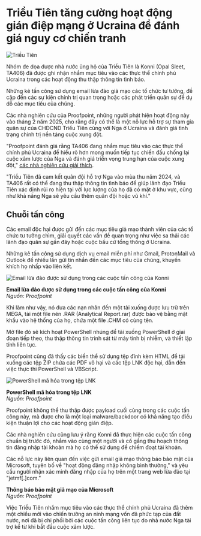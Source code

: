# Triều Tiên tăng cường hoạt động gián điệp mạng ở Ucraina để đánh giá nguy cơ chiến tranh

![Triều Tiên](https://www.bleepstatic.com/content/hl-images/2023/11/10/North_Korean_hackers_headpic.jpg)

Nhóm đe dọa được nhà nước ủng hộ của Triều Tiên là Konni (Opal Sleet, TA406) đã được ghi nhận nhắm mục tiêu vào các thực thể chính phủ Ucraina trong các hoạt động thu thập thông tin tình báo.

Những kẻ tấn công sử dụng email lừa đảo giả mạo các tổ chức tư tưởng, đề cập đến các sự kiện chính trị quan trọng hoặc các phát triển quân sự để dụ dỗ các mục tiêu của chúng.

Các nhà nghiên cứu của Proofpoint, những người phát hiện hoạt động này vào tháng 2 năm 2025, cho rằng đây có thể là một nỗ lực hỗ trợ sự tham gia quân sự của CHDCND Triều Tiên cùng với Nga ở Ucraina và đánh giá tình trạng chính trị nền tảng cuộc xung đột.

"Proofpoint đánh giá rằng TA406 đang nhắm mục tiêu vào các thực thể chính phủ Ucraina để hiểu rõ hơn mong muốn tiếp tục chiến đấu chống lại cuộc xâm lược của Nga và đánh giá triển vọng trung hạn của cuộc xung đột," [các nhà nghiên cứu giải thích](https://www.proofpoint.com/us/blog/threat-insight/ta406-pivots-front).

"Triều Tiên đã cam kết quân đội hỗ trợ Nga vào mùa thu năm 2024, và TA406 rất có thể đang thu thập thông tin tình báo để giúp lãnh đạo Triều Tiên xác định rủi ro hiện tại với lực lượng của họ đã có mặt ở khu vực, cũng như khả năng Nga sẽ yêu cầu thêm quân đội hoặc vũ khí."

## Chuỗi tấn công

Các email độc hại được gửi đến các mục tiêu giả mạo thành viên của các tổ chức tư tưởng chìm, giải quyết các vấn đề quan trọng như việc sa thải các lãnh đạo quân sự gần đây hoặc cuộc bầu cử tổng thống ở Ucraina.

Những kẻ tấn công sử dụng dịch vụ email miễn phí như Gmail, ProtonMail và Outlook để nhiều lần gửi tin nhắn đến các mục tiêu của chúng, khuyến khích họ nhấp vào liên kết.

![Email lừa đảo được sử dụng trong các cuộc tấn công của Konni](https://www.bleepstatic.com/images/news/u/1220909/2025/May/email.jpg)

**Email lừa đảo được sử dụng trong các cuộc tấn công của Konni**  
_Nguồn: Proofpoint_

Khi làm như vậy, nó đưa các nạn nhân đến một tải xuống được lưu trữ trên MEGA, tải một file nén .RAR (Analytical Report.rar) được bảo vệ bằng mật khẩu vào hệ thống của họ, chứa một file .CHM có cùng tên.

Mở file đó sẽ kích hoạt PowerShell nhúng để tải xuống PowerShell ở giai đoạn tiếp theo, thu thập thông tin trinh sát từ máy tính bị nhiễm, và thiết lập tính liên tục.

Proofpoint cũng đã thấy các biến thể sử dụng tệp đính kèm HTML để tải xuống các tệp ZIP chứa các PDF vô hại và các tệp LNK độc hại, dẫn đến việc thực thi PowerShell và VBScript.

![PowerShell mã hóa trong tệp LNK](https://www.bleepstatic.com/images/news/u/1220909/2025/May/lnk.jpg)

**PowerShell mã hóa trong tệp LNK**  
_Nguồn: Proofpoint_

Proofpoint không thể thu thập được payload cuối cùng trong các cuộc tấn công này, mà được cho là một loại malware/backdoor có khả năng tạo điều kiện thuận lợi cho các hoạt động gián điệp.

Các nhà nghiên cứu cũng lưu ý rằng Konni đã thực hiện các cuộc tấn công chuẩn bị trước đó, nhắm vào cùng một người và cố gắng thu hoạch thông tin đăng nhập tài khoản mà họ có thể sử dụng để chiếm đoạt tài khoản.

Các nỗ lực này liên quan đến việc gửi email giả mạo thông báo bảo mật của Microsoft, tuyên bố về "hoạt động đăng nhập không bình thường," và yêu cầu người nhận xác minh đăng nhập của họ trên một trang web lừa đảo tại "jetmf\[.\]com."

**Thông báo bảo mật giả mạo của Microsoft**  
_Nguồn: Proofpoint_

Việc Triều Tiên nhắm mục tiêu vào các thực thể chính phủ Ucraina đã thêm một chiều mới vào chiến trường an ninh mạng vốn đã phức tạp của đất nước, nơi đã bị chi phối bởi các cuộc tấn công liên tục do nhà nước Nga tài trợ kể từ khi bắt đầu cuộc xâm lược.